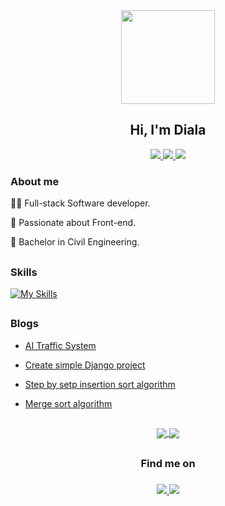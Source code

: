 

<div id="header" align="center">
  <img src="https://media.giphy.com/media/NgurY1o4z080Jfoyzw/giphy.gif" width="150"/>
  <h2 align="center">Hi, I'm Diala</h2>
  <div>
    <a href="https://www.linkedin.com/in/dialaabulkhail/">
      <img src="https://img.shields.io/badge/LinkedIn-blue?style=for-the-badge&logo=linkedin&logoColor=white" />
    </a>
    <a href="https://hashnode.com/@DialaBK">
      <img src="https://img.shields.io/badge/HashNode-blue?style=for-the-badge&logo=hashnode&logoColor=white" />
    </a>
    <a href="mailto:diala.sh.98@gmail.com">
      <img src="https://img.shields.io/badge/Gmail-blue?style=for-the-badge&logo=gmail&logoColor=white"/>
    </a>
<!--     <a href="https://my-portfolio-dialaabulkhail.vercel.app/">
      <img src="https://img.shields.io/badge/Portfolio-blue?style=for-the-badge"/>
    </a> -->
</div>
  <img src="https://komarev.com/ghpvc/?username=dialaabulkhail&style=flat-square&color=blue" alt=""/>
</div>




<h3> About me </h3>

👩‍💻 Full-stack Software developer.

🤍 Passionate about Front-end.
  
👷‍ Bachelor in Civil Engineering.
  

<h2></h2>
<h3> Skills </h3>

[![My Skills](https://skillicons.dev/icons?i=react,html,css,python,javascript,nodejs,nextjs,tailwind,heroku,django,docker,github,vscode,md,netlify,postgres,tensorflow&perline=10)](https://skillicons.dev)


<h2></h2>
<div></div>
<h3>Blogs</h3>

- [AI Traffic System](https://dialabk.hashnode.dev/ai-traffic-system-with-python)

- [Create simple Django project](https://dialabk.hashnode.dev/step-by-step-to-create-a-simple-django-project)

- [Step by setp insertion sort algorithm](https://dialabk.hashnode.dev/insertion-sort-algorithm)

- [Merge sort algorithm](https://dialabk.hashnode.dev/merge-sort-algorithm)

  
<h2></h2>

<div align="center">
  <a href="https://gpvc.arturio.dev/dialaabulkhail">
    <img align="center" src="https://github-readme-stats.vercel.app/api?username=dialaabulkhail&show_icons=true&theme=radical" />
  </a>
  <a href="https://github.com/anuraghazra/github-readme-stats">
    <img align="center" src="https://github-readme-stats.vercel.app/api/top-langs/?username=dialaabulkhail&layout=compact&theme=radical" />
  </a>
</div>

<h2></h2>
<h3 align="center"> Find me on <h3/> 
  
<p align="center">
  <a href="https://www.kaggle.com/dialaabukhail">
    <img src="https://cdn.iconscout.com/icon/free/png-64/kaggle-3445684-2878616.png" />
  </a>

  <a href="https://www.hackerrank.com/diala_sh_98?hr_r=1">
    <img src="https://cdn.iconscout.com/icon/free/png-64/hackerrank-3445637-2878569.png" />
  </a>
